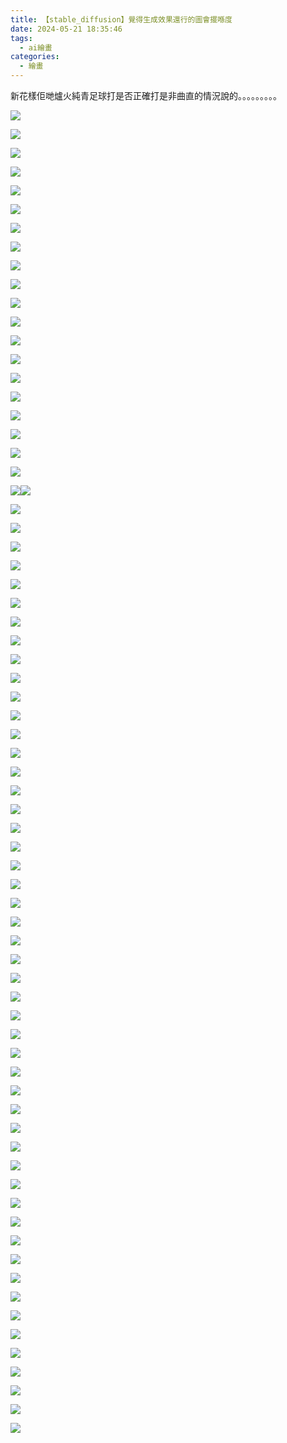 ```yaml
---
title: 【stable_diffusion】覺得生成效果還行的圖會擺喺度
date: 2024-05-21 18:35:46
tags: 
  - ai繪畫
categories:
  - 繪畫
---
```


新花樣佢哋爐火純青足球打是否正確打是非曲直的情況說的。。。。。。。。。

![](/images/00084-415297410.png)

![](/images/00075-2041524103.png)

![](/images/00072-2894552542.png)

![](/images/00061-250877837.png)

![](/images/00056-3751613410.png)

![](/images/00056-2493398458.png)

![](/images/00055-3982108670.png)

![](/images/00055-675806510.png)

![](/images/00049-516263672.png)

![](/images/00039-2492898255.png)

![](/images/00030-697383950.png)

![](/images/00025-161447898.png)

![](/images/00021-4086370334.png)

![](/images/00019-832408321.png)

![](/images/00017-1620282314.png)

![](/images/00016-1698510055.png)

![](/images/00009-3561979952.png)

![](/images/00009-1812283163.png)

![](/images/00008-1050635120.png)

![](/images/00007-2430312281.png)

![](/images/00004-1530144383.png)![](/images/00002-1020141458.png)

![](/images/00002-220932143-7240809.png)

![](/images/00008-921436762.png)

![](/images/00011-1564342371.png)

![](/images/00011-4042621413.png)

![](/images/00012-27852357.png)

![](/images/00013-112885861.png)

![](/images/00013-525617901.png)

![](/images/00014-1318034086.png)

![](/images/00014-1711424512.png)

![](/images/00015-1319200990.png)

![](/images/00015-3037297100.png)

![](/images/00015-3851915975.png)

![](/images/00016-3086980658.png)

![](/images/00016-3745383658.png)

![](/images/00017-2845286399.png)

![](/images/00017-4094848721.png)

![](/images/00021-423951103.png)

![](/images/00021-781760240.png)

![](/images/00021-1788162108.png)

![](/images/00022-4199665979.png)

![](/images/00023-78515427.png)

![](/images/00026-2970207383.png)

![](/images/00029-2742658396.png)

![](/images/00031-38588598.png)

![](/images/00031-3310810088.png)

![](/images/00032-1807226837.png)

![](/images/00034-3985753337.png)

![](/images/00038-1680831403.png)

![](/images/00039-2469600630.png)

![](/images/00042-308295858.png)

![](/images/00042-1835632954.png)

![](/images/00044-4007672576.png)

![](/images/00046-3368590897.png)

![](/images/00047-3368590898.png)

![](/images/00047-3610170088.png)

![](/images/00048-3189416682.png)

![](/images/00049-2329074582.png)

![](/images/00050-3368590901.png)

![](/images/00067-1384428759.png)

![](/images/00070-1050635120.png)

![](/images/00070-3202538359.png)

![](/images/00073-255594963.png)

![](/images/00080-1272212273.png)

![](/images/00102-4092843736.png)

![](/images/00103-3622576728.png)

![](/images/00108-841134938.png)

![](/images/00113-1112526207.png)

![](/images/00139-1637129236.png)

![](/images/00144-981472811.png)

![](/images/00158-3695740730.png)
